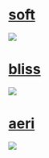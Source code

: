# [soft](https://secret.s-ul.eu/Wnt4RuV4)
![](https://secret.s-ul.eu/gfD6xZoT)
# [bliss](https://secret.s-ul.eu/zLwZRoea)
![](https://secret.s-ul.eu/6mLlXV5r)
# [aeri](https://secret.s-ul.eu/oheUMJY2)
![](https://secret.s-ul.eu/OY6lqRuW)
